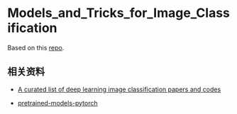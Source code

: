 # Models_and_Tricks_for_Image_Classification

Based on this [repo](https://github.com/weiaicunzai/pytorch-cifar).

## 相关资料
- [A curated list of deep learning image classification papers and codes](https://github.com/weiaicunzai/awesome-image-classification)

- [pretrained-models-pytorch](https://github.com/Cadene/pretrained-models.pytorch)
